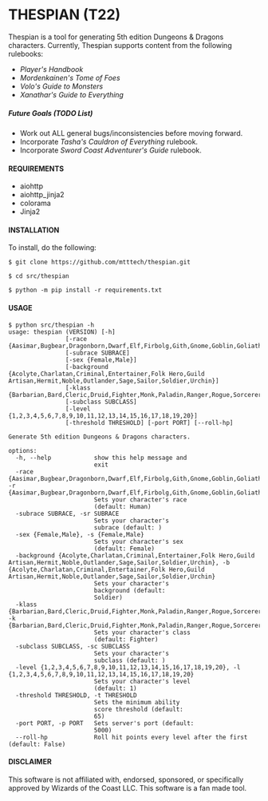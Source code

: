 # THESPIAN (T22)


Thespian is a tool for generating 5th edition Dungeons & Dragons characters. Currently, Thespian supports content from the following rulebooks:

  * *Player's Handbook*
  * *Mordenkainen's Tome of Foes*
  * *Volo's Guide to Monsters*
  * *Xanathar's Guide to Everything*

##### Future Goals (TODO List)

  * Work out ALL general bugs/inconsistencies before moving forward.
  * Incorporate *Tasha's Cauldron of Everything* rulebook.
  * Incorporate *Sword Coast Adventurer's Guide* rulebook.


#### REQUIREMENTS

  * aiohttp
  * aiohttp_jinja2
  * colorama
  * Jinja2


#### INSTALLATION

To install, do the following:

```
$ git clone https://github.com/mtttech/thespian.git

$ cd src/thespian

$ python -m pip install -r requirements.txt
```


#### USAGE

```
$ python src/thespian -h
usage: thespian (VERSION) [-h]
                [-race {Aasimar,Bugbear,Dragonborn,Dwarf,Elf,Firbolg,Gith,Gnome,Goblin,Goliath,HalfElf,HalfOrc,Halfling,Hobgoblin,Human,Kenku,Kobold,Lizardfolk,Orc,Tabaxi,Tiefling,Triton,Yuanti}]
                [-subrace SUBRACE]
                [-sex {Female,Male}]
                [-background {Acolyte,Charlatan,Criminal,Entertainer,Folk Hero,Guild Artisan,Hermit,Noble,Outlander,Sage,Sailor,Soldier,Urchin}]
                [-klass {Barbarian,Bard,Cleric,Druid,Fighter,Monk,Paladin,Ranger,Rogue,Sorcerer,Warlock,Wizard}]
                [-subclass SUBCLASS]
                [-level {1,2,3,4,5,6,7,8,9,10,11,12,13,14,15,16,17,18,19,20}]
                [-threshold THRESHOLD] [-port PORT] [--roll-hp]

Generate 5th edition Dungeons & Dragons characters.   

options:
  -h, --help            show this help message and    
                        exit
  -race {Aasimar,Bugbear,Dragonborn,Dwarf,Elf,Firbolg,Gith,Gnome,Goblin,Goliath,HalfElf,HalfOrc,Halfling,Hobgoblin,Human,Kenku,Kobold,Lizardfolk,Orc,Tabaxi,Tiefling,Triton,Yuanti}, -r {Aasimar,Bugbear,Dragonborn,Dwarf,Elf,Firbolg,Gith,Gnome,Goblin,Goliath,HalfElf,HalfOrc,Halfling,Hobgoblin,Human,Kenku,Kobold,Lizardfolk,Orc,Tabaxi,Tiefling,Triton,Yuanti}
                        Sets your character's race    
                        (default: Human)
  -subrace SUBRACE, -sr SUBRACE
                        Sets your character's
                        subrace (default: )
  -sex {Female,Male}, -s {Female,Male}
                        Sets your character's sex     
                        (default: Female)
  -background {Acolyte,Charlatan,Criminal,Entertainer,Folk Hero,Guild Artisan,Hermit,Noble,Outlander,Sage,Sailor,Soldier,Urchin}, -b {Acolyte,Charlatan,Criminal,Entertainer,Folk Hero,Guild Artisan,Hermit,Noble,Outlander,Sage,Sailor,Soldier,Urchin}
                        Sets your character's
                        background (default:
                        Soldier)
  -klass {Barbarian,Bard,Cleric,Druid,Fighter,Monk,Paladin,Ranger,Rogue,Sorcerer,Warlock,Wizard}, -k {Barbarian,Bard,Cleric,Druid,Fighter,Monk,Paladin,Ranger,Rogue,Sorcerer,Warlock,Wizard}
                        Sets your character's class   
                        (default: Fighter)
  -subclass SUBCLASS, -sc SUBCLASS
                        Sets your character's
                        subclass (default: )
  -level {1,2,3,4,5,6,7,8,9,10,11,12,13,14,15,16,17,18,19,20}, -l {1,2,3,4,5,6,7,8,9,10,11,12,13,14,15,16,17,18,19,20}
                        Sets your character's level   
                        (default: 1)
  -threshold THRESHOLD, -t THRESHOLD
                        Sets the minimum ability      
                        score threshold (default:     
                        65)
  -port PORT, -p PORT   Sets server's port (default:  
                        5000)
  --roll-hp             Roll hit points every level after the first (default: False)
```


#### DISCLAIMER

This software is not affiliated with, endorsed, sponsored, or specifically approved
by Wizards of the Coast LLC. This software is a fan made tool.

